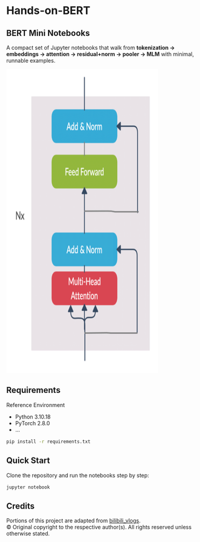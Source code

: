 # Hands-on-BERT

## BERT Mini Notebooks

A compact set of Jupyter notebooks that walk from **tokenization → embeddings → attention → residual+norm → pooler → MLM** with minimal, runnable examples.

<img width="400" height="800" alt="image" src="/tutorials/samples/bert_model.png" />

## Requirements
Reference Environment
- Python 3.10.18
- PyTorch 2.8.0
- ...

```bash
pip install -r requirements.txt
```

## Quick Start
Clone the repository and run the notebooks step by step:

```bash
jupyter notebook
```

## Credits
Portions of this project are adapted from
[bilibili_vlogs](https://github.com/chunhuizhang/bilibili_vlogs).    
© Original copyright to the respective author(s). All rights reserved unless otherwise stated.
